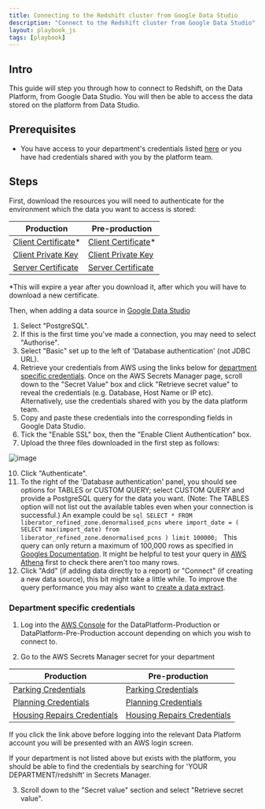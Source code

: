 ```yaml
---
title: Connecting to the Redshift cluster from Google Data Studio
description: "Connect to the Redshift cluster from Google Data Studio"
layout: playbook_js
tags: [playbook]
---
```


## Intro

This guide will step you through how to connect to Redshift, on the Data Platform, from Google Data Studio. You will then be able to access the data stored on the platform from Data Studio.

## Prerequisites

- You have access to your department's credentials listed [here](#department-specific-credentials) or you have had credentials shared with you by the platform team.

## Steps

First, download the resources you will need to authenticate for the environment which the data you want to access is stored:

| Production                                     | Pre-production                                |
| ---------------------------------------------- | --------------------------------------------- |
| [Client Certificate][client_certificate_prod]* | [Client Certificate][client_certificate_stg]* |
| [Client Private Key][client_private_key_prod]  | [Client Private Key][client_private_key_stg]  |
| [Server Certificate][server_certificate]       | [Server Certificate][server_certificate]      |

*This will expire a year after you download it, after which you will have to download a new certificate.

Then, when adding a data source in [Google Data Studio][google_data_studio]

1.  Select "PostgreSQL".
2.  If this is the first time you've made a connection, you may need to select "Authorise".
3.  Select "Basic" set up to the left of 'Database authentication' (not JDBC URL).
4.  Retrieve your credentials from AWS using the links below for [department specific credentials](#department-specific-credentials). Once on the AWS Secrets Manager page, scroll down to the "Secret Value" box and click "Retrieve secret value" to reveal the credentials (e.g. Database, Host Name or IP etc). Alternatively, use the credentials shared with you by the data platform team.
5.  Copy and paste these credentials into the corresponding fields in Google Data Studio.
7.  Tick the "Enable SSL" box, then the "Enable Client Authentication" box.
8.  Upload the three files downloaded in the first step as follows:

![image](https://user-images.githubusercontent.com/81427743/185632536-c9517c45-5f44-4fc7-be40-505e50d967f5.png)

10.  Click "Authenticate".
11.  To the right of the 'Database authentication' panel, you should see options for TABLES or CUSTOM QUERY; select CUSTOM QUERY and provide a PostgreSQL query for the data you want. (Note: The TABLES option will not list out the available tables even when your connection is successful.) An example could be
    ```sql
    SELECT * FROM liberator_refined_zone.denormalised_pcns where import_date = (
        SELECT max(import_date) from liberator_refined_zone.denormalised_pcns
    ) limit 100000;
    ```
    This query can only return a maximum of 100,000 rows as specified in [Googles Documentation](https://support.google.com/datastudio/answer/7288010?hl=en#zippy=%2Cin-this-article). It might be helpful to test your query in [AWS Athena][aws_athena] first to check there aren't too many rows.
1.  Click "Add" (if adding data directly to a report) or "Connect" (if creating a new data source), this bit might take a little while. To improve the query performance you may also want to [create a data extract][data extract].

### Department specific credentials

1. Log into the [AWS Console][aws_sso_link] for the DataPlatform-Production or DataPlatform-Pre-Production account depending on which you wish to connect to.

1. Go to the AWS Secrets Manager secret for your department
   
| Production                                                            | Pre-production                                                            |
| --------------------------------------------------------------------- | ------------------------------------------------------------------------- |
| [Parking Credentials][parking_user_secret_production]                 | [Parking Credentials][parking_user_secret_pre_production]                 |
| [Planning Credentials][planning_user_secret_production]               | [Planning Credentials][planning_user_secret_pre_production]               |
| [Housing Repairs Credentials][housing_repairs_user_secret_production] | [Housing Repairs Credentials][housing_repairs_user_secret_pre_production] |

   If you click the link above before logging into the relevant Data Platform account you will be presented with an
   AWS login screen.

   If your department is not listed above but exists with the platform, you should be able to find the credentials by searching for 'YOUR DEPARTMENT/redshift' in Secrets Manager. 

3. Scroll down to the "Secret value" section and select "Retrieve secret value".

[client_certificate_stg]: https://dataplatform-stg-ssl-connection-resources.s3.eu-west-2.amazonaws.com/client_certificate.crt

[client_private_key_stg]: https://dataplatform-stg-ssl-connection-resources.s3.eu-west-2.amazonaws.com/client_private_key.key

[client_certificate_prod]: https://dataplatform-prod-ssl-connection-resources.s3.eu-west-2.amazonaws.com/client_certificate.crt

[client_private_key_prod]: https://dataplatform-prod-ssl-connection-resources.s3.eu-west-2.amazonaws.com/client_private_key.key

[server_certificate]: https://s3.amazonaws.com/redshift-downloads/redshift-ca-bundle.crt

[aws_sso_link]: https://hackney.awsapps.com/start/#/

[parking_user_secret_production]: https://eu-west-2.console.aws.amazon.com/secretsmanager/home?region=eu-west-2#!/secret?name=dataplatform-prod%2Fparking%2Fredshift-cluster-user2021112314531694280000002d

[planning_user_secret_production]: https://eu-west-2.console.aws.amazon.com/secretsmanager/home?region=eu-west-2#!/secret?name=dataplatform-prod%2Fplanning%2Fredshift-cluster-user2021112314531441430000002b

[housing_repairs_user_secret_production]: https://eu-west-2.console.aws.amazon.com/secretsmanager/home?region=eu-west-2#!/secret?name=dataplatform-prod%2Fhousing-repairs%2Fredshift-cluster-user20211123145318429300000031

[parking_user_secret_pre_production]: https://eu-west-2.console.aws.amazon.com/secretsmanager/home?region=eu-west-2#!/secret?name=dataplatform-prod%2Fparking%2Fredshift-cluster-user2021112314531694280000002d

[planning_user_secret_pre_production]: https://eu-west-2.console.aws.amazon.com/secretsmanager/secret?name=dataplatform-stg%2Fplanning%2Fredshift-cluster-user20211116150112018900000006

[housing_repairs_user_secret_pre_production]: https://eu-west-2.console.aws.amazon.com/secretsmanager/home?region=eu-west-2#!/secret?name=dataplatform-prod%2Fhousing-repairs%2Fredshift-cluster-user20211123145318429300000031

[google_data_studio]: https://datastudio.google.com/u/0/datasources/create/

[aws_athena]: https://eu-west-2.console.aws.amazon.com/athena/home?region=eu-west-2#query

[data extract]: https://lbhackney-it.github.io/Data-Platform-Playbook/playbook/querying-and-analysing-data/create_a_data_extract_in_GDS/
